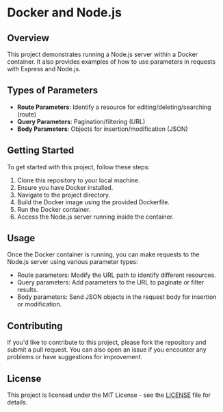 # Docker and Node.js

## Overview

This project demonstrates running a Node.js server within a Docker container. It also provides examples of how to use parameters in requests with Express and Node.js.

## Types of Parameters

- **Route Parameters**: Identify a resource for editing/deleting/searching (route)
- **Query Parameters**: Pagination/filtering (URL)
- **Body Parameters**: Objects for insertion/modification (JSON)

## Getting Started

To get started with this project, follow these steps:

1. Clone this repository to your local machine.
2. Ensure you have Docker installed.
3. Navigate to the project directory.
4. Build the Docker image using the provided Dockerfile.
5. Run the Docker container.
6. Access the Node.js server running inside the container.

## Usage

Once the Docker container is running, you can make requests to the Node.js server using various parameter types:

- Route parameters: Modify the URL path to identify different resources.
- Query parameters: Add parameters to the URL to paginate or filter results.
- Body parameters: Send JSON objects in the request body for insertion or modification.

## Contributing

If you'd like to contribute to this project, please fork the repository and submit a pull request. You can also open an issue if you encounter any problems or have suggestions for improvement.

## License

This project is licensed under the MIT License - see the [LICENSE](LICENSE) file for details.
